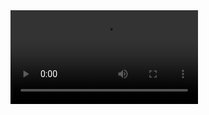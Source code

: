<video src="https://www.github.com/JoseFZudaire/Video_Sharing_App/blob/main/Video_Sharing_App_clip.mp4" width="300" type="video/mp4" />

<video id="myBGvid" autoplay muted loop>
<source src="your_link_MP4" type="video/mp4">
</video>
